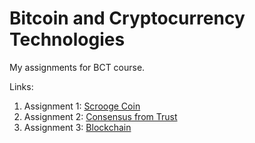 # Bitcoin and Cryptocurrency Technologies
My assignments for BCT course.

Links:
1. Assignment 1: [Scrooge Coin](https://www.coursera.org/learn/cryptocurrency/programming/KOo3V/scrooge-coin)
2. Assignment 2: [Consensus from Trust](https://www.coursera.org/learn/cryptocurrency/programming/Bn6DI/consensus-from-trust)
3. Assignment 3: [Blockchain](https://www.coursera.org/learn/cryptocurrency/programming/1fi2s/blockchain)
